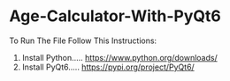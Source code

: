 # Age-Calculator-With-PyQt6


To Run The File Follow This Instructions:

1. Install Python..... https://www.python.org/downloads/
2. Install PyQt6..... https://pypi.org/project/PyQt6/
